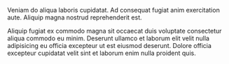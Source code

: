 Veniam do aliqua laboris cupidatat. Ad consequat fugiat anim exercitation aute. Aliquip magna nostrud reprehenderit est.

Aliquip fugiat ex commodo magna sit occaecat duis voluptate consectetur aliqua commodo eu minim. Deserunt ullamco et laborum elit velit nulla adipisicing eu officia excepteur ut est eiusmod deserunt. Dolore officia excepteur cupidatat velit sint et laborum enim nulla proident quis.